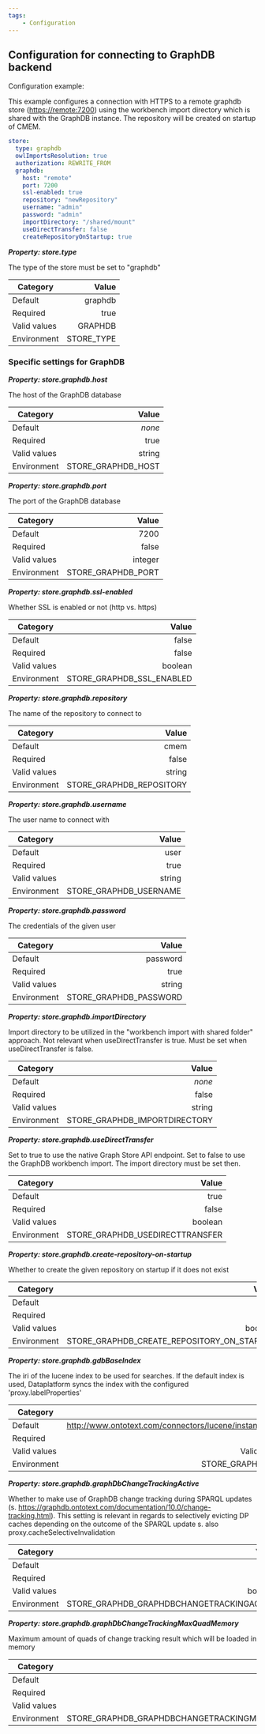 ```yaml
---
tags:
    - Configuration
---
```


## Configuration for connecting to GraphDB backend

Configuration example:

This example configures a connection with HTTPS to a remote graphdb store (<https://remote:7200>) using the workbench import directory
which is shared with the GraphDB instance. The repository will be created on startup of CMEM.

```yaml
store:
  type: graphdb
  owlImportsResolution: true
  authorization: REWRITE_FROM
  graphdb:
    host: "remote"
    port: 7200
    ssl-enabled: true
    repository: "newRepository"
    username: "admin"
    password: "admin"
    importDirectory: "/shared/mount"
    useDirectTransfer: false
    createRepositoryOnStartup: true
```


***Property: store.type***

The type of the store must be set to "graphdb"

| Category | Value |
|--- | ---: |
| Default | graphdb |
| Required | true |
| Valid values | GRAPHDB |
| Environment | STORE_TYPE |

### Specific settings for GraphDB


***Property: store.graphdb.host***

The host of the GraphDB database

| Category | Value |
|--- | ---: |
| Default | *none* |
| Required | true |
| Valid values | string |
| Environment | STORE_GRAPHDB_HOST |

***Property: store.graphdb.port***

The port of the GraphDB database

| Category | Value |
|--- | ---: |
| Default | 7200 |
| Required | false |
| Valid values | integer |
| Environment | STORE_GRAPHDB_PORT |

***Property: store.graphdb.ssl-enabled***

Whether SSL is enabled or not (http vs. https)

| Category | Value |
|--- | ---: |
| Default | false |
| Required | false |
| Valid values | boolean |
| Environment | STORE_GRAPHDB_SSL_ENABLED |

***Property: store.graphdb.repository***

The name of the repository to connect to

| Category | Value |
|--- | ---: |
| Default | cmem |
| Required | false |
| Valid values | string |
| Environment | STORE_GRAPHDB_REPOSITORY |

***Property: store.graphdb.username***

The user name to connect with

| Category | Value |
|--- | ---: |
| Default | user |
| Required | true |
| Valid values | string |
| Environment | STORE_GRAPHDB_USERNAME |

***Property: store.graphdb.password***

The credentials of the given user

| Category | Value |
|--- | ---: |
| Default | password |
| Required | true |
| Valid values | string |
| Environment | STORE_GRAPHDB_PASSWORD |

***Property: store.graphdb.importDirectory***

Import directory to be utilized in the "workbench import with shared folder" approach. Not relevant when useDirectTransfer is true. Must be set when useDirectTransfer is false.

| Category | Value |
|--- | ---: |
| Default | *none* |
| Required | false |
| Valid values | string |
| Environment | STORE_GRAPHDB_IMPORTDIRECTORY |

***Property: store.graphdb.useDirectTransfer***

Set to true to use the native Graph Store API endpoint. Set to false to use the GraphDB workbench import. The import directory must be set then.

| Category | Value |
|--- | ---: |
| Default | true |
| Required | false |
| Valid values | boolean |
| Environment | STORE_GRAPHDB_USEDIRECTTRANSFER |

***Property: store.graphdb.create-repository-on-startup***

Whether to create the given repository on startup if it does not exist

| Category | Value |
|--- | ---: |
| Default | true |
| Required | false |
| Valid values | boolean |
| Environment | STORE_GRAPHDB_CREATE_REPOSITORY_ON_STARTUP |

***Property: store.graphdb.gdbBaseIndex***

The iri of the lucene index to be used for searches. If the default index is used, Dataplatform syncs the index with the configured 'proxy.labelProperties'

| Category | Value |
|--- | ---: |
| Default | http://www.ontotext.com/connectors/lucene/instance#cmembaseindex |
| Required | false |
| Valid values | Valid URI of lucene index |
| Environment | STORE_GRAPHDB_GDBBASEINDEX |

***Property: store.graphdb.graphDbChangeTrackingActive***

Whether to make use of GraphDB change tracking during SPARQL updates (s. <https://graphdb.ontotext.com/documentation/10.0/change-tracking.html>). This setting is relevant in regards to selectively evicting DP caches depending on the outcome of the SPARQL update s. also proxy.cacheSelectiveInvalidation

| Category | Value |
|--- | ---: |
| Default | true |
| Required | false |
| Valid values | boolean |
| Environment | STORE_GRAPHDB_GRAPHDBCHANGETRACKINGACTIVE |

***Property: store.graphdb.graphDbChangeTrackingMaxQuadMemory***

Maximum amount of quads of change tracking result which will be loaded in memory

| Category | Value |
|--- | ---: |
| Default | 1000 |
| Required | false |
| Valid values | int |
| Environment | STORE_GRAPHDB_GRAPHDBCHANGETRACKINGMAXQUADMEMORY |

